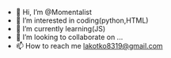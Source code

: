 - 👋 Hi, I’m @Momentalist
- 👀 I’m interested in coding(python,HTML)
- 🌱 I’m currently learning(JS)
- 💞️ I’m looking to collaborate on ...
- 📫 How to reach me lakotko8319@gmail.com

<!---
Momentalist/Momentalist is a ✨ special ✨ repository because its `README.md` (this file) appears on your GitHub profile.
You can click the Preview link to take a look at your changes.
--->
